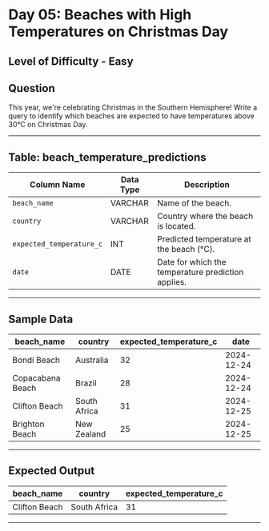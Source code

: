 # **Day 05: Beaches with High Temperatures on Christmas Day**

## **Level of Difficulty** - **Easy**

## **Question**

This year, we're celebrating Christmas in the Southern Hemisphere! Write a query to identify which beaches are expected to have temperatures above 30°C on Christmas Day.

---

## **Table: beach_temperature_predictions**

| **Column Name**          | **Data Type** | **Description**                                    |
| ------------------------ | ------------- | -------------------------------------------------- |
| `beach_name`             | VARCHAR       | Name of the beach.                                 |
| `country`                | VARCHAR       | Country where the beach is located.                |
| `expected_temperature_c` | INT           | Predicted temperature at the beach (°C).           |
| `date`                   | DATE          | Date for which the temperature prediction applies. |

---

## **Sample Data**

| beach_name       | country      | expected_temperature_c | date       |
| ---------------- | ------------ | ---------------------- | ---------- |
| Bondi Beach      | Australia    | 32                     | 2024-12-24 |
| Copacabana Beach | Brazil       | 28                     | 2024-12-24 |
| Clifton Beach    | South Africa | 31                     | 2024-12-25 |
| Brighton Beach   | New Zealand  | 25                     | 2024-12-25 |

---

## **Expected Output**

| beach_name    | country      | expected_temperature_c |
| ------------- | ------------ | ---------------------- |
| Clifton Beach | South Africa | 31                     |

---
